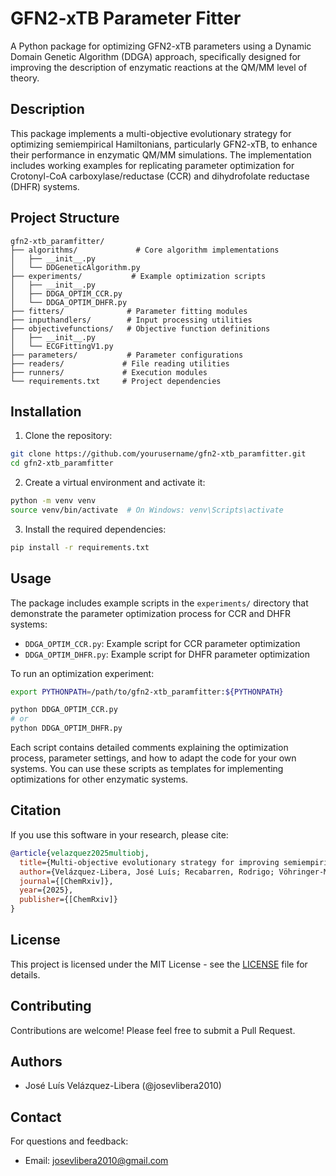 # GFN2-xTB Parameter Fitter

A Python package for optimizing GFN2-xTB parameters using a Dynamic Domain Genetic Algorithm (DDGA) approach, specifically designed for improving the description of enzymatic reactions at the QM/MM level of theory.

## Description

This package implements a multi-objective evolutionary strategy for optimizing semiempirical Hamiltonians, particularly GFN2-xTB, to enhance their performance in enzymatic QM/MM simulations. The implementation includes working examples for replicating parameter optimization for Crotonyl-CoA carboxylase/reductase (CCR) and dihydrofolate reductase (DHFR) systems.

## Project Structure

```
gfn2-xtb_paramfitter/
├── algorithms/             # Core algorithm implementations
│   ├── __init__.py
│   └── DDGeneticAlgorithm.py
├── experiments/           # Example optimization scripts
│   ├── __init__.py
│   ├── DDGA_OPTIM_CCR.py
│   └── DDGA_OPTIM_DHFR.py
├── fitters/              # Parameter fitting modules
├── inputhandlers/        # Input processing utilities
├── objectivefunctions/   # Objective function definitions
│   ├── __init__.py
│   └── ECGFittingV1.py
├── parameters/           # Parameter configurations
├── readers/             # File reading utilities
├── runners/             # Execution modules
└── requirements.txt     # Project dependencies
```

## Installation

1. Clone the repository:
```bash
git clone https://github.com/yourusername/gfn2-xtb_paramfitter.git
cd gfn2-xtb_paramfitter
```

2. Create a virtual environment and activate it:
```bash
python -m venv venv
source venv/bin/activate  # On Windows: venv\Scripts\activate
```

3. Install the required dependencies:
```bash
pip install -r requirements.txt
```

## Usage

The package includes example scripts in the `experiments/` directory that demonstrate the parameter optimization process for CCR and DHFR systems:

- `DDGA_OPTIM_CCR.py`: Example script for CCR parameter optimization
- `DDGA_OPTIM_DHFR.py`: Example script for DHFR parameter optimization

To run an optimization experiment:

```bash
export PYTHONPATH=/path/to/gfn2-xtb_paramfitter:${PYTHONPATH}

python DDGA_OPTIM_CCR.py
# or
python DDGA_OPTIM_DHFR.py
```

Each script contains detailed comments explaining the optimization process, parameter settings, and how to adapt the code for your own systems. You can use these scripts as templates for implementing optimizations for other enzymatic systems.

## Citation

If you use this software in your research, please cite:

```bibtex
@article{velazquez2025multiobj,
  title={Multi-objective evolutionary strategy for improving semiempirical Hamiltonians in the study of enzymatic reactions at the QM/MM level of theory},
  author={Velázquez-Libera, José Luís; Recabarren, Rodrigo; Vöhringer-Martinez, Esteban; Salgueiro, Yamisleydi; Ruiz-Pernía, J. Javier; Caballero, Julio and Tuñón Iñaki},
  journal={[ChemRxiv]},
  year={2025},
  publisher={[ChemRxiv]}
}
```

## License

This project is licensed under the MIT License - see the [LICENSE](LICENSE) file for details.

## Contributing

Contributions are welcome! Please feel free to submit a Pull Request.

## Authors

- José Luís Velázquez-Libera (@josevlibera2010)

## Contact

For questions and feedback:
- Email: josevlibera2010@gmail.com

